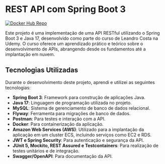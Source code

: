 # REST API com Spring Boot 3

[![Docker Hub Repo](https://img.shields.io/docker/pulls/rafaelmaiia/rest_with_springboot_erudio.svg)](https://hub.docker.com/repository/docker/rafaelmaiia/rest_with_springboot_erudio)

Este projeto é uma implementação de uma API RESTful utilizando o Spring Boot 3 e Java 17, desenvolvido como parte do curso de Leandro Costa na Udemy. O curso oferece um aprendizado prático e teórico sobre o desenvolvimento de APIs, abrangendo desde os fundamentos até a implantação em nuvem.

## Tecnologias Utilizadas

Durante o desenvolvimento deste projeto, aprendi e utilizei as seguintes tecnologias:

- **Spring Boot 3**: Framework para construção de aplicações Java.
- **Java 17**: Linguagem de programação utilizada no projeto.
- **MySQL**: Sistema de gerenciamento de banco de dados relacional.
- **Flyway**: Ferramenta para migrações de banco de dados.
- **Postman**: Para testes e interação com a API.
- **Docker**: Para containerização da aplicação.
- **Amazon Web Services (AWS)**: Utilizado para a implantação da aplicação em um cluster ECS, incluindo serviços como EC2 e RDS.
- **JWT e Spring Security**: Para autenticação e segurança da API.
- **JUnit 5, Mockito, REST Assured e Testcontainers**: Para realização de testes unitários e de integração.
- **Swagger/OpenAPI**: Para documentação da API.
